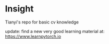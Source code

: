 # Insight

Tianyi's repo for basic cv knowledge


update:
find a new very good learning material at: https://www.learnpytorch.io
